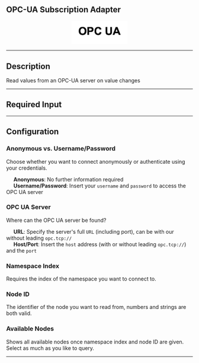 <!--
  ~ Licensed to the Apache Software Foundation (ASF) under one or more
  ~ contributor license agreements.  See the NOTICE file distributed with
  ~ this work for additional information regarding copyright ownership.
  ~ The ASF licenses this file to You under the Apache License, Version 2.0
  ~ (the "License"); you may not use this file except in compliance with
  ~ the License.  You may obtain a copy of the License at
  ~
  ~    http://www.apache.org/licenses/LICENSE-2.0
  ~
  ~ Unless required by applicable law or agreed to in writing, software
  ~ distributed under the License is distributed on an "AS IS" BASIS,
  ~ WITHOUT WARRANTIES OR CONDITIONS OF ANY KIND, either express or implied.
  ~ See the License for the specific language governing permissions and
  ~ limitations under the License.
  ~
  -->

## OPC-UA Subscription Adapter

<p align="center"> 
    <img src="icon.png" width="150px;" class="pe-image-documentation"/>
</p>

***

## Description

Read values from an OPC-UA server on value changes

***

## Required Input

***

## Configuration

### Anonymous vs. Username/Password

Choose whether you want to connect anonymously or authenticate using your credentials.

&nbsp;&nbsp;&nbsp;&nbsp; **Anonymous**: No further information required <br>
&nbsp;&nbsp;&nbsp;&nbsp; **Username/Password**: Insert your `username` and `password` to access the OPC UA server

### OPC UA Server

Where can the OPC UA server be found?

&nbsp;&nbsp;&nbsp;&nbsp; **URL**: Specify the server's full `URL` (including port), can be with our without leading `opc.tcp://`<br>
&nbsp;&nbsp;&nbsp;&nbsp; **Host/Port**: Insert the `host` address (with or without leading `opc.tcp://`) and the `port`<br>

### Namespace Index

Requires the index of the namespace you want to connect to.

### Node ID

The identifier of the node you want to read from, numbers and strings are both valid.

### Available Nodes

Shows all available nodes once namespace index and node ID are given.
Select as much as you like to query.

***
